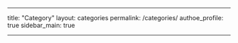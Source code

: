 ---
title: "Category"
layout: categories
permalink: /categories/
authoe_profile: true
sidebar_main: true
___